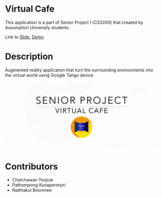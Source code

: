 # Virtual Cafe

This application is a part of Senior Project I (CS3200) that created by Assumption University students.

Link to [Slide](Docs/slide.pdf), [Demo](https://youtu.be/NjW_Qm63NFU)

# Description

Augmented reality application that turn the surrounding environments into the virtual world using Google Tango device

[![Demo](Docs/poster.png)](https://youtu.be/NjW_Qm63NFU "Watch Demo")

# Contributors

- Chatchawan Yoojuie
- Pathompong Kunapermsiri
- Natthakul Boonmee
